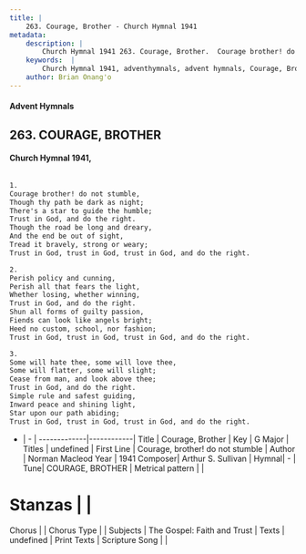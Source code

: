 ```yaml
---
title: |
    263. Courage, Brother - Church Hymnal 1941
metadata:
    description: |
        Church Hymnal 1941 263. Courage, Brother.  Courage brother! do not stumble,  Though thy path be dark as night;  There's a star to guide the humble;  Trust in God, and do the right.  Though the road be long and dreary,  And the end be out of sight,  Tread it bravely, strong or weary;  Trust in God, trust in God, trust in God, and do the right.  
    keywords:  |
        Church Hymnal 1941, adventhymnals, advent hymnals, Courage, Brother, Courage, brother! do not stumble. 
    author: Brian Onang'o
---
```


#### Advent Hymnals
## 263. COURAGE, BROTHER
####  Church Hymnal 1941,

```txt

1.
Courage brother! do not stumble, 
Though thy path be dark as night; 
There's a star to guide the humble; 
Trust in God, and do the right. 
Though the road be long and dreary, 
And the end be out of sight, 
Tread it bravely, strong or weary; 
Trust in God, trust in God, trust in God, and do the right. 

2.
Perish policy and cunning, 
Perish all that fears the light, 
Whether losing, whether winning, 
Trust in God, and do the right. 
Shun all forms of guilty passion, 
Fiends can look like angels bright; 
Heed no custom, school, nor fashion; 
Trust in God, trust in God, trust in God, and do the right. 

3.
Some will hate thee, some will love thee, 
Some will flatter, some will slight; 
Cease from man, and look above thee; 
Trust in God, and do the right. 
Simple rule and safest guiding, 
Inward peace and shining light, 
Star upon our path abiding; 
Trust in God, trust in God, trust in God, and do the right.


```

- |   -  |
-------------|------------|
Title | Courage, Brother |
Key | G Major |
Titles | undefined |
First Line | Courage, brother! do not stumble |
Author | Norman Macleod
Year | 1941
Composer| Arthur S. Sullivan |
Hymnal|  - |
Tune| COURAGE, BROTHER |
Metrical pattern | |
# Stanzas |  |
Chorus |  |
Chorus Type |  |
Subjects | The Gospel: Faith and Trust |
Texts | undefined |
Print Texts | 
Scripture Song |  |
    

